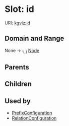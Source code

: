 
# Slot: id




URI: [kgviz:id](https://w3id.org/kgviz/id)


## Domain and Range

None &#8594;  <sub>1..1</sub> [Node](types/Node.md)

## Parents


## Children


## Used by

 * [PrefixConfiguration](PrefixConfiguration.md)
 * [RelationConfiguration](RelationConfiguration.md)
